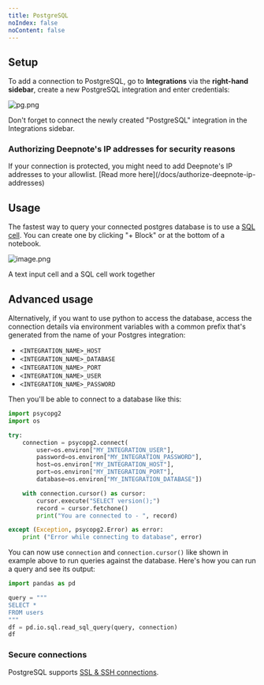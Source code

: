 ```yaml
---
title: PostgreSQL
noIndex: false
noContent: false
---
```


## Setup

To add a connection to PostgreSQL, go to **Integrations** via the **right-hand sidebar**, create a new PostgreSQL integration and enter credentials:

![pg.png](https://media.graphassets.com/daU32gzMSFOGQbHw9EL3)

Don't forget to connect the newly created "PostgreSQL" integration in the Integrations sidebar.

### Authorizing Deepnote's IP addresses for security reasons

<Callout status="info">
If your connection is protected, you might need to add Deepnote's IP addresses to your allowlist. [Read more here](/docs/authorize-deepnote-ip-addresses)
</Callout>

## Usage

The fastest way to query your connected postgres database is to use a [SQL cell](/docs/sql-cells). You can create one by clicking "+ Block" or at the bottom of a notebook.

![image.png](https://media.graphassets.com/KMoRPKCNQamVvyoUJIJx)

A text input cell and a SQL cell work together

## Advanced usage

Alternatively, if you want to use python to access the database, access the connection details via environment variables with a common prefix that's generated from the name of your Postgres integration:

- `<INTEGRATION_NAME>_HOST`
- `<INTEGRATION_NAME>_DATABASE`
- `<INTEGRATION_NAME>_PORT`
- `<INTEGRATION_NAME>_USER`
- `<INTEGRATION_NAME>_PASSWORD`

Then you'll be able to connect to a database like this:

```python
import psycopg2
import os

try:
    connection = psycopg2.connect(
        user=os.environ["MY_INTEGRATION_USER"],
        password=os.environ["MY_INTEGRATION_PASSWORD"],
        host=os.environ["MY_INTEGRATION_HOST"],
        port=os.environ["MY_INTEGRATION_PORT"],
        database=os.environ["MY_INTEGRATION_DATABASE"])

    with connection.cursor() as cursor:
        cursor.execute("SELECT version();")
        record = cursor.fetchone()
        print("You are connected to - ", record)

except (Exception, psycopg2.Error) as error:
    print ("Error while connecting to database", error)
```

You can now use `connection` and `connection.cursor()` like shown in example above to run queries against the database. Here's how you can run a query and see its output:

```python
import pandas as pd

query = """
SELECT *
FROM users
"""
df = pd.io.sql.read_sql_query(query, connection)
df
```

### Secure connections

PostgreSQL supports [SSL & SSH connections](/docs/secure-connections).
